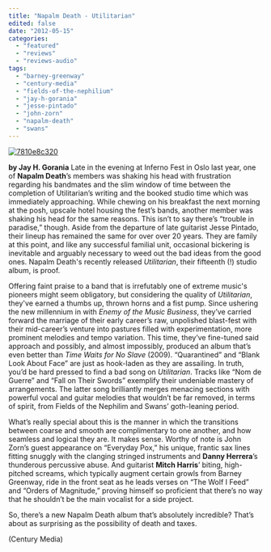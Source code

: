 ```yaml
---
title: "Napalm Death - Utilitarian"
edited: false
date: "2012-05-15"
categories:
  - "featured"
  - "reviews"
  - "reviews-audio"
tags:
  - "barney-greenway"
  - "century-media"
  - "fields-of-the-nephilium"
  - "jay-h-gorania"
  - "jesse-pintado"
  - "john-zorn"
  - "napalm-death"
  - "swans"
---
```


[![](http://www.hellbound.ca/wp-content/uploads/2012/05/7810e8c320.jpg "7810e8c320")](http://www.hellbound.ca/2012/05/napalm-death-utilitarian/7810e8c320/)

**by Jay H. Gorania** Late in the evening at Inferno Fest in Oslo last year, one of **Napalm Death**’s members was shaking his head with frustration regarding his bandmates and the slim window of time between the completion of Utilitarian’s writing and the booked studio time which was immediately approaching. While chewing on his breakfast the next morning at the posh, upscale hotel housing the fest’s bands, another member was shaking his head for the same reasons. This isn’t to say there’s “trouble in paradise,” though. Aside from the departure of late guitarist Jesse Pintado, their lineup has remained the same for over over 20 years. They are family at this point, and like any successful familial unit, occasional bickering is inevitable and arguably necessary to weed out the bad ideas from the good ones. Napalm Death's recently released _Utilitarian_, their fifteenth (!) studio album, is proof.

Offering faint praise to a band that is irrefutably one of extreme music's pioneers might seem obligatory, but considering the quality of _Utilitarian_, they've earned a thumbs up, thrown horns and a fist pump. Since ushering the new millennium in with _Enemy of the Music Business_, they’ve carried forward the marriage of their early career’s raw, unpolished blast-fest with their mid-career’s venture into pastures filled with experimentation, more prominent melodies and tempo variation. This time, they’ve fine-tuned said approach and possibly, and almost impossibly, produced an album that’s even better than _Time Waits for No Slave_ (2009). “Quarantined” and “Blank Look About Face” are just as hook-laden as they are assailing. In truth, you’d be hard pressed to find a bad song on _Utilitarian_. Tracks like “Nom de Guerre” and “Fall on Their Swords” exemplify their undeniable mastery of arrangements. The latter song brilliantly merges menacing sections with powerful vocal and guitar melodies that wouldn’t be far removed, in terms of spirit, from Fields of the Nephilim and Swans’ goth-leaning period.

What’s really special about this is the manner in which the transitions between coarse and smooth are complimentary to one another, and how seamless and logical they are. It makes sense. Worthy of note is John Zorn’s guest appearance on “Everyday Pox,” his unique, frantic sax lines fitting snuggly with the clanging stringed instruments and **Danny Herrera**’s thunderous percussive abuse. And guitarist **Mitch Harris**’ biting, high-pitched screams, which typically augment certain growls from Barney Greenway, ride in the front seat as he leads verses on “The Wolf I Feed” and “Orders of Magnitude,” proving himself so proficient that there’s no way that he shouldn’t be the main vocalist for a side project.

So, there’s a new Napalm Death album that’s absolutely incredible? That’s about as surprising as the possibility of death and taxes.

(Century Media)
